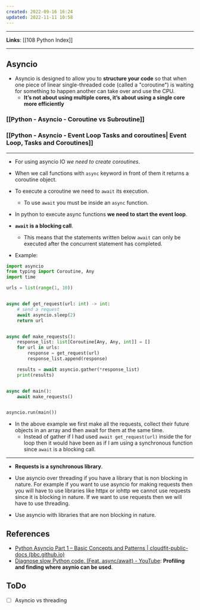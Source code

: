 ```yaml
---
created: 2022-09-16 16:24
updated: 2022-11-11 10:58
---
```

---
**Links**: [[108 Python Index]]

---
## Asyncio
- Asyncio is designed to allow you to **structure your code** so that when one piece of linear single-threaded code (called a "coroutine") is waiting for something to happen another can take over and use the CPU.
	- **It’s not about using multiple cores, it’s about using a single core more efficiently**

### [[Python - Asyncio - Coroutine vs Subroutine]]
### [[Python - Asyncio - Event Loop Tasks and coroutines| Event Loop, Tasks and Coroutines]]


---

- For using asyncio IO *we need to create coroutines*.
- When we call functions with `async` keyword in front of them it returns a coroutine object.
- To execute a coroutine we need to `await` its execution.
	- To use `await` you must be inside an `async` function.
- In python to execute async functions **we need to start the event loop**.
- **`await` is a blocking call**.
	- This means that the statements written below `await` can only be executed after the concurrent statement has completed.

- Example:
```python
import asyncio
from typing import Coroutine, Any
import time

urls = list(range(1, 10))


async def get_request(url: int) -> int:
    # send a request
    await asyncio.sleep(2)
    return url


async def make_requests():
    response_list: list[Coroutine[Any, Any, int]] = []
    for url in urls:
        response = get_request(url)
        response_list.append(response)

    results = await asyncio.gather(*response_list)
    print(results)


async def main():
    await make_requests()


asyncio.run(main())
```

- In the above example we first make all the requests, collect their future objects in an array and then await for them at the same time.
	- Instead of gather if I had used `await get_request(url)` inside the for loop then it would have been as if I am using a synchronous function since `await` is a blocking call.

---
- **Requests is a synchronous library**.

- Use asyncio over threading if you have a library that is non blocking in nature. For example if you want to use asyncio for making requests then you will have to use libraries like httpx or iohttp we cannot use requests since it is blocking in nature. If we want to use requests then we will have to use threading.
- Use asyncio with libraries that are non blocking in nature.

## References
- [Python Asyncio Part 1 – Basic Concepts and Patterns | cloudfit-public-docs (bbc.github.io)](https://bbc.github.io/cloudfit-public-docs/asyncio/asyncio-part-1.html) 
- [Diagnose slow Python code. (Feat. async/await) - YouTube](https://www.youtube.com/watch?v=m_a0fN48Alw): **Profiling and finding where asynio can be used**.

## ToDo
- [ ] Asyncio vs threading